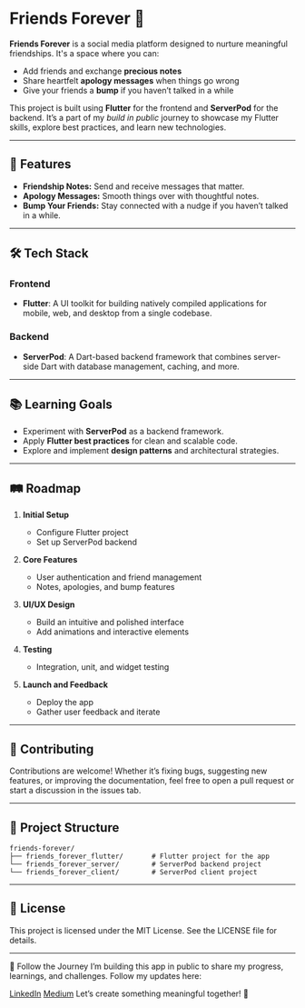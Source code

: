 # Friends Forever 🌟

**Friends Forever** is a social media platform designed to nurture meaningful friendships. It's a space where you can:  

- Add friends and exchange **precious notes**  
- Share heartfelt **apology messages** when things go wrong  
- Give your friends a **bump** if you haven’t talked in a while  

This project is built using **Flutter** for the frontend and **ServerPod** for the backend. It’s a part of my *build in public* journey to showcase my Flutter skills, explore best practices, and learn new technologies.  

---

## 🚀 Features  

- **Friendship Notes:** Send and receive messages that matter.  
- **Apology Messages:** Smooth things over with thoughtful notes.  
- **Bump Your Friends:** Stay connected with a nudge if you haven’t talked in a while.  

---

## 🛠 Tech Stack  

### **Frontend**  
- **Flutter**: A UI toolkit for building natively compiled applications for mobile, web, and desktop from a single codebase.  

### **Backend**  
- **ServerPod**: A Dart-based backend framework that combines server-side Dart with database management, caching, and more.  

---

## 📚 Learning Goals  

- Experiment with **ServerPod** as a backend framework.  
- Apply **Flutter best practices** for clean and scalable code.  
- Explore and implement **design patterns** and architectural strategies.  

---

## 🛤️ Roadmap  

1. **Initial Setup**  
   - Configure Flutter project  
   - Set up ServerPod backend  

2. **Core Features**  
   - User authentication and friend management  
   - Notes, apologies, and bump features  

3. **UI/UX Design**  
   - Build an intuitive and polished interface  
   - Add animations and interactive elements  

4. **Testing**  
   - Integration, unit, and widget testing  

5. **Launch and Feedback**  
   - Deploy the app  
   - Gather user feedback and iterate  

---

## 🤝 Contributing  

Contributions are welcome! Whether it’s fixing bugs, suggesting new features, or improving the documentation, feel free to open a pull request or start a discussion in the issues tab.  

---

## 📂 Project Structure  

```plaintext
friends-forever/
├── friends_forever_flutter/       # Flutter project for the app
└── friends_forever_server/        # ServerPod backend project
└── friends_forever_client/        # ServerPod client project
```
---

## 📄 License
This project is licensed under the MIT License. See the LICENSE file for details.

---

📢 Follow the Journey
I’m building this app in public to share my progress, learnings, and challenges. Follow my updates here:

[LinkedIn](https://www.linkedin.com/in/taaha-rauf/)
[Medium](https://medium.com/@pakitaaha)
Let’s create something meaningful together! 🌟
